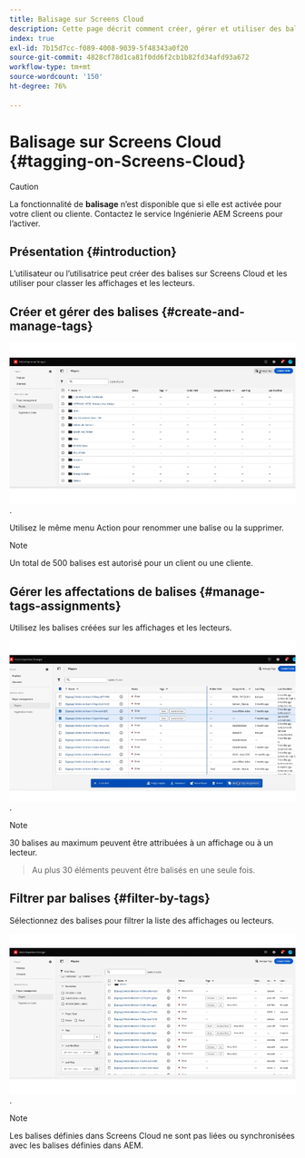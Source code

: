 ```yaml
---
title: Balisage sur Screens Cloud
description: Cette page décrit comment créer, gérer et utiliser des balises dans Screens Cloud.
index: true
exl-id: 7b15d7cc-f089-4008-9039-5f48343a0f20
source-git-commit: 4828cf78d1ca81f0dd6f2cb1b82fd34afd93a672
workflow-type: tm+mt
source-wordcount: '150'
ht-degree: 76%

---
```


# Balisage sur Screens Cloud {#tagging-on-Screens-Cloud}

>[!CAUTION]
>
>La fonctionnalité de **balisage** n’est disponible que si elle est activée pour votre client ou cliente. Contactez le service Ingénierie AEM Screens pour l’activer.

## Présentation {#introduction}

L’utilisateur ou l’utilisatrice peut créer des balises sur Screens Cloud et les utiliser pour classer les affichages et les lecteurs.

## Créer et gérer des balises {#create-and-manage-tags}

![Création d’une balise](assets/tagging/create-tag.gif).

Utilisez le même menu Action pour renommer une balise ou la supprimer.

>[!NOTE]
> 
> Un total de 500 balises est autorisé pour un client ou une cliente.

## Gérer les affectations de balises {#manage-tags-assignments}

Utilisez les balises créées sur les affichages et les lecteurs.

![Gestion des affectations de balises](assets/tagging/assign-tags-to-players.gif).

>[!NOTE]
>
> 30 balises au maximum peuvent être attribuées à un affichage ou à un lecteur.
> > Au plus 30 éléments peuvent être balisés en une seule fois.

## Filtrer par balises {#filter-by-tags}

Sélectionnez des balises pour filtrer la liste des affichages ou lecteurs.

![Filtrage par balises](assets/tagging/filter-by-tags.gif).

>[!NOTE]
> 
> Les balises définies dans Screens Cloud ne sont pas liées ou synchronisées avec les balises définies dans AEM.
> 
